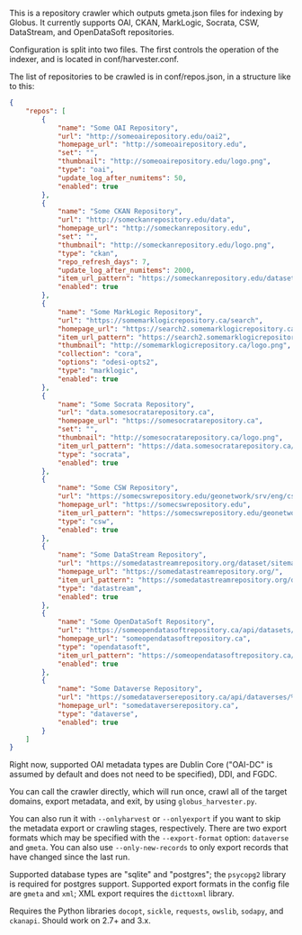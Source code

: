 This is a repository crawler which outputs gmeta.json files for indexing by Globus. It currently supports OAI, CKAN, MarkLogic, Socrata, CSW, DataStream, and OpenDataSoft repositories.

Configuration is split into two files. The first controls the operation of the indexer, and is located in conf/harvester.conf.

The list of repositories to be crawled is in conf/repos.json, in a structure like to this:

~~~~~~~~~~~~~~~~~~~~~~~~~~~~~~~~~~~~~~~~~~~~~~~~~~~~~~~~~~~~~~~~~~~~~~~~~~~ json
{
    "repos": [
        {
            "name": "Some OAI Repository",
            "url": "http://someoairepository.edu/oai2",
            "homepage_url": "http://someoairepository.edu",
            "set": "",
            "thumbnail": "http://someoairepository.edu/logo.png",
            "type": "oai",
            "update_log_after_numitems": 50,
            "enabled": true
        },
        {
            "name": "Some CKAN Repository",
            "url": "http://someckanrepository.edu/data",
            "homepage_url": "http://someckanrepository.edu",
            "set": "",
            "thumbnail": "http://someckanrepository.edu/logo.png",
            "type": "ckan",
            "repo_refresh_days": 7,
            "update_log_after_numitems": 2000,
            "item_url_pattern": "https://someckanrepository.edu/dataset/%id%",
            "enabled": true
        },
        {
            "name": "Some MarkLogic Repository",
            "url": "https://somemarklogicrepository.ca/search",
            "homepage_url": "https://search2.somemarklogicrepository.ca/",
            "item_url_pattern": "https://search2.somemarklogicrepository.ca/#/details?uri=%2Fodesi%2F%id%",
            "thumbnail": "http://somemarklogicrepository.ca/logo.png",
            "collection": "cora",
            "options": "odesi-opts2",
            "type": "marklogic",
            "enabled": true
        },
        {
            "name": "Some Socrata Repository",
            "url": "data.somesocratarepository.ca",
            "homepage_url": "https://somesocratarepository.ca",
            "set": "",
            "thumbnail": "http://somesocratarepository.ca/logo.png",
            "item_url_pattern": "https://data.somesocratarepository.ca/d/%id%",
            "type": "socrata",
            "enabled": true
        },
        {
            "name": "Some CSW Repository",
            "url": "https://somecswrepository.edu/geonetwork/srv/eng/csw",
            "homepage_url": "https://somecswrepository.edu",
            "item_url_pattern": "https://somecswrepository.edu/geonetwork/srv/eng/catalog.search#/metadata/%id%",
            "type": "csw",
            "enabled": true
        },
        {
            "name": "Some DataStream Repository",
            "url": "https://somedatastreamrepository.org/dataset/sitemap.xml",
            "homepage_url": "https://somedatastreamrepository.org/",
            "item_url_pattern": "https://somedatastreamrepository.org/dataset/%id%",
            "type": "datastream",
            "enabled": true
        },
        {
            "name": "Some OpenDataSoft Repository",
            "url": "https://someopendatasoftrepository.ca/api/datasets/1.0/search",
            "homepage_url": "someopendatasoftrepository.ca",
            "type": "opendatasoft",
            "item_url_pattern": "https://someopendatasoftrepository.ca/explore/dataset/%id%",
            "enabled": true
        },
        {
            "name": "Some Dataverse Repository",
            "url": "https://somedataverserepository.ca/api/dataverses/%id%/contents",
            "homepage_url": "somedataverserepository.ca",
            "type": "dataverse",
            "enabled": true
        }
    ]
}
~~~~~~~~~~~~~~~~~~~~~~~~~~~~~~~~~~~~~~~~~~~~~~~~~~~~~~~~~~~~~~~~~~~~~~~~~~~~~~~~

Right now, supported OAI metadata types are Dublin Core ("OAI-DC" is assumed by default and does not need to be specified), DDI, and FGDC.

You can call the crawler directly, which will run once, crawl all of the target domains, export metadata, and exit, by using `globus_harvester.py`.

You can also run it with `--onlyharvest` or `--onlyexport` if you want to skip the metadata export or crawling stages, respectively. There are two export formats which may be specified with the `--export-format` option: `dataverse` and `gmeta`. You can also use `--only-new-records` to only export records that have changed since the last run.

Supported database types are "sqlite" and "postgres"; the `psycopg2` library is required for postgres support. Supported export formats in the config file are `gmeta` and `xml`; XML export requires the `dicttoxml` library.

Requires the Python libraries `docopt`, `sickle`, `requests`, `owslib`, `sodapy`, and `ckanapi`. Should work on 2.7+ and 3.x.

